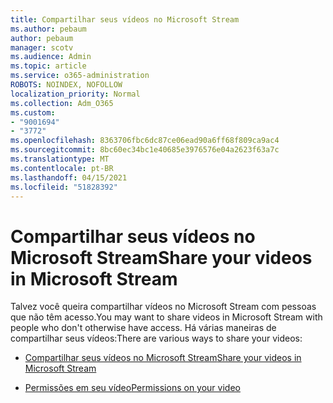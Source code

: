 ```yaml
---
title: Compartilhar seus vídeos no Microsoft Stream
ms.author: pebaum
author: pebaum
manager: scotv
ms.audience: Admin
ms.topic: article
ms.service: o365-administration
ROBOTS: NOINDEX, NOFOLLOW
localization_priority: Normal
ms.collection: Adm_O365
ms.custom:
- "9001694"
- "3772"
ms.openlocfilehash: 8363706fbc6dc87ce06ead90a6ff68f809ca9ac4
ms.sourcegitcommit: 8bc60ec34bc1e40685e3976576e04a2623f63a7c
ms.translationtype: MT
ms.contentlocale: pt-BR
ms.lasthandoff: 04/15/2021
ms.locfileid: "51828392"
---
```

# <a name="share-your-videos-in-microsoft-stream"></a><span data-ttu-id="9fb81-102">Compartilhar seus vídeos no Microsoft Stream</span><span class="sxs-lookup"><span data-stu-id="9fb81-102">Share your videos in Microsoft Stream</span></span>

<span data-ttu-id="9fb81-103">Talvez você queira compartilhar vídeos no Microsoft Stream com pessoas que não têm acesso.</span><span class="sxs-lookup"><span data-stu-id="9fb81-103">You may want to share videos in Microsoft Stream with people who don't otherwise have access.</span></span> <span data-ttu-id="9fb81-104">Há várias maneiras de compartilhar seus vídeos:</span><span class="sxs-lookup"><span data-stu-id="9fb81-104">There are various ways to share your videos:</span></span>

- [<span data-ttu-id="9fb81-105">Compartilhar seus vídeos no Microsoft Stream</span><span class="sxs-lookup"><span data-stu-id="9fb81-105">Share your videos in Microsoft Stream</span></span>](https://docs.microsoft.com/stream/portal-share-video)

- [<span data-ttu-id="9fb81-106">Permissões em seu vídeo</span><span class="sxs-lookup"><span data-stu-id="9fb81-106">Permissions on your video</span></span>](https://docs.microsoft.com/stream/portal-share-video#permissions-on-your-video)
